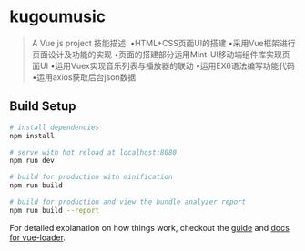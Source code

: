 # kugoumusic

> A Vue.js project
> 技能描述:
>     •HTML+CSS页面UI的搭建
>     •采用Vue框架进行页面设计及功能的实现
>     •页面的搭建部分运用Mint-UI移动端组件库实现页面UI
>     •运用Vuex实现音乐列表与播放器的联动
>     •运用EX6语法编写功能代码
>     •运用axios获取后台json数据


## Build Setup

``` bash
# install dependencies
npm install

# serve with hot reload at localhost:8080
npm run dev

# build for production with minification
npm run build

# build for production and view the bundle analyzer report
npm run build --report
```

For detailed explanation on how things work, checkout the [guide](http://vuejs-templates.github.io/webpack/) and [docs for vue-loader](http://vuejs.github.io/vue-loader).

